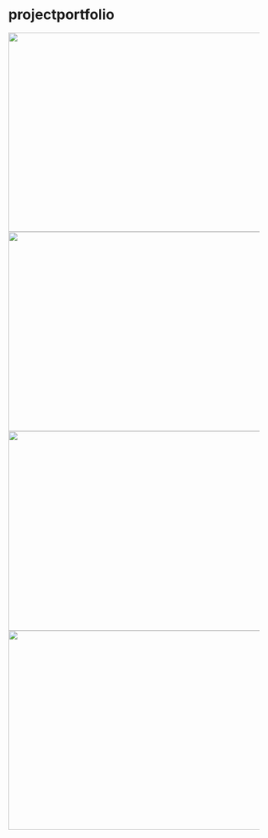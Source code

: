 # projectportfolio

<img src =  "https://github.com/nandinibansall/projectportfolio/assets/149954212/44056da2-96e2-4f99-a9a1-eb2fcbf0e1d9" width = "800" height = "400" >
<img src =  "https://github.com/nandinibansall/projectportfolio/assets/149954212/2e3db9a4-ee07-4da5-9f3f-2e1201e86260" width = "800" height = "400" >
<img src =  "https://github.com/nandinibansall/projectportfolio/assets/149954212/f7c7b5c8-a779-48cb-893c-a7353b3dde33" width = "800" height = "400" >
<img src =  "https://github.com/nandinibansall/projectportfolio/assets/149954212/4e30800e-ba80-4c2c-8d9c-f5423feb9b41" width = "800" height = "400" >

